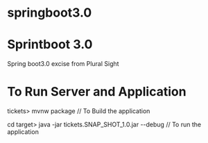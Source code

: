 
# springboot3.0
Sprintboot 3.0 
=======
Spring boot3.0 excise from Plural Sight


To Run Server and Application
==============================

tickets> mvnw package                                 // To Build the application

cd target> java -jar tickets.SNAP_SHOT_1.0.jar --debug  // To run the application
